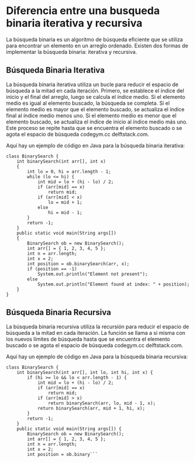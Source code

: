 # Diferencia entre una busqueda binaria iterativa y recursiva

La búsqueda binaria es un algoritmo de búsqueda eficiente que se utiliza para encontrar un elemento en un arreglo ordenado. Existen dos formas de implementar la búsqueda binaria: iterativa y recursiva.

## Búsqueda Binaria Iterativa

La búsqueda binaria iterativa utiliza un bucle para reducir el espacio de búsqueda a la mitad en cada iteración. Primero, se establece el índice del inicio y el final del arreglo, luego se calcula el índice medio. Si el elemento medio es igual al elemento buscado, la búsqueda se completa. Si el elemento medio es mayor que el elemento buscado, se actualiza el índice final al índice medio menos uno. Si el elemento medio es menor que el elemento buscado, se actualiza el índice de inicio al índice medio más uno. Este proceso se repite hasta que se encuentra el elemento buscado o se agota el espacio de búsqueda codegym.cc delftstack.com.

Aquí hay un ejemplo de código en Java para la búsqueda binaria iterativa:

```
class BinarySearch {
    int binarySearch(int arr[], int x)
    {
        int lo = 0, hi = arr.length - 1;
        while (lo <= hi) {
            int mid = lo + (hi - lo) / 2;
            if (arr[mid] == x)
                return mid;
            if (arr[mid] < x)
                lo = mid + 1;
            else
                hi = mid - 1;
        }
        return -1;
    }
    public static void main(String args[])
    {
        BinarySearch ob = new BinarySearch();
        int arr[] = { 1, 2, 3, 4, 5 };
        int n = arr.length;
        int x = 2;
        int position = ob.binarySearch(arr, x);
        if (position == -1)
            System.out.println("Element not present");
        else
            System.out.println("Element found at index: " + position);
    }
}

```

## Búsqueda Binaria Recursiva

La búsqueda binaria recursiva utiliza la recursión para reducir el espacio de búsqueda a la mitad en cada iteración. La función se llama a sí misma con los nuevos límites de búsqueda hasta que se encuentra el elemento buscado o se agota el espacio de búsqueda codegym.cc delftstack.com.

Aquí hay un ejemplo de código en Java para la búsqueda binaria recursiva:

```
class BinarySearch {
    int binarySearch(int arr[], int lo, int hi, int x) {
        if (hi >= lo && lo < arr.length - 1) {
            int mid = lo + (hi - lo) / 2;
            if (arr[mid] == x)
                return mid;
            if (arr[mid] > x)
                return binarySearch(arr, lo, mid - 1, x);
            return binarySearch(arr, mid + 1, hi, x);
        }
        return -1;
    }
    public static void main(String args[]) {
        BinarySearch ob = new BinarySearch();
        int arr[] = { 1, 2, 3, 4, 5 };
        int n = arr.length;
        int x = 2;
        int position = ob.binary```

```
